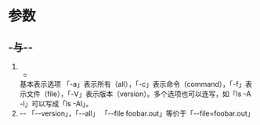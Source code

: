 # 参数

## -与--

1. -
   基本表示选项
   「-a」表示所有（all），「-c」表示命令（command），「-f」表示文件（file），「-V」表示版本（version）。多个选项也可以连写，如「ls -A -l」可以写成「ls -Al」。
2. --
   「--version」，「--all」
   「--file foobar.out」等价于「--file=foobar.out」
